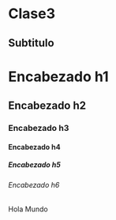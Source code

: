 # Clase3

## Subtitulo
# Encabezado h1 
## Encabezado h2
### Encabezado h3
#### Encabezado h4
##### Encabezado h5
###### Encabezado h6

Hola Mundo

